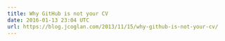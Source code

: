 ```yaml
---
title: Why GitHub is not your CV
date: 2016-01-13 23:04 UTC
url: https://blog.jcoglan.com/2013/11/15/why-github-is-not-your-cv/
---
```


